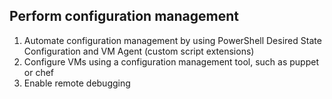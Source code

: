 ## Perform configuration management

1. Automate configuration management by using PowerShell Desired State Configuration and VM Agent (custom script extensions)
2. Configure VMs using a configuration management tool, such as puppet or chef
3. Enable remote debugging